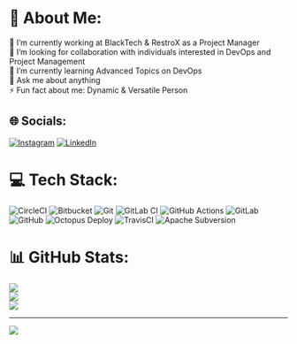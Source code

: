 # 💫 About Me:
🔭 I’m currently working at BlackTech & RestroX as a Project Manager<br>🤝 I’m looking for collaboration with individuals interested in DevOps and Project Management<br>🌱 I’m currently learning Advanced Topics on DevOps<br>💬 Ask me about anything<br>⚡ Fun fact about me: Dynamic  & Versatile Person


## 🌐 Socials:
[![Instagram](https://img.shields.io/badge/Instagram-%23E4405F.svg?logo=Instagram&logoColor=white)](https://instagram.com/_suraj.gautam_) [![LinkedIn](https://img.shields.io/badge/LinkedIn-%230077B5.svg?logo=linkedin&logoColor=white)](https://linkedin.com/in/thesurajgautam) 

# 💻 Tech Stack:
![CircleCI](https://img.shields.io/badge/circleci-%23161616.svg?style=for-the-badge&logo=circleci&logoColor=white) ![Bitbucket](https://img.shields.io/badge/bitbucket-%230047B3.svg?style=for-the-badge&logo=bitbucket&logoColor=white) ![Git](https://img.shields.io/badge/git-%23F05033.svg?style=for-the-badge&logo=git&logoColor=white) ![GitLab CI](https://img.shields.io/badge/gitlab%20CI-%23181717.svg?style=for-the-badge&logo=gitlab&logoColor=white) ![GitHub Actions](https://img.shields.io/badge/github%20actions-%232671E5.svg?style=for-the-badge&logo=githubactions&logoColor=white) ![GitLab](https://img.shields.io/badge/gitlab-%23181717.svg?style=for-the-badge&logo=gitlab&logoColor=white) ![GitHub](https://img.shields.io/badge/github-%23121011.svg?style=for-the-badge&logo=github&logoColor=white) ![Octopus Deploy](https://img.shields.io/badge/octopus%20deploy-0D80D8?style=for-the-badge&logo=octopusdeploy&logoColor=white) ![TravisCI](https://img.shields.io/badge/travis%20ci-%232B2F33.svg?style=for-the-badge&logo=travis&logoColor=white) ![Apache Subversion](https://img.shields.io/badge/subversion-%23809CC9.svg?style=for-the-badge&logo=subversion&logoColor=white)
# 📊 GitHub Stats:
![](https://github-readme-stats.vercel.app/api?username=surajgtm&theme=vue&hide_border=false&include_all_commits=false&count_private=false)<br/>
![](https://github-readme-streak-stats.herokuapp.com/?user=surajgtm&theme=vue&hide_border=false)<br/>
![](https://github-readme-stats.vercel.app/api/top-langs/?username=surajgtm&theme=vue&hide_border=false&include_all_commits=false&count_private=false&layout=compact)

---
[![](https://visitcount.itsvg.in/api?id=surajgtm&icon=0&color=0)](https://visitcount.itsvg.in)

<!-- Proudly created with GPRM ( https://gprm.itsvg.in ) -->
